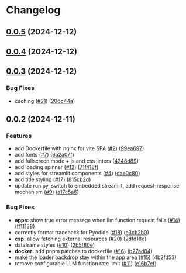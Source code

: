 # Changelog

## [0.0.5](https://github.com/i-am-bee/bee-usercontent-site/compare/v0.0.4...v0.0.5) (2024-12-12)

## [0.0.4](https://github.com/i-am-bee/bee-usercontent-site/compare/v0.0.3...v0.0.4) (2024-12-12)

## [0.0.3](https://github.com/i-am-bee/bee-usercontent-site/compare/v0.0.2...v0.0.3) (2024-12-12)

### Bug Fixes

* caching ([#21](https://github.com/i-am-bee/bee-usercontent-site/issues/21)) ([20dd44a](https://github.com/i-am-bee/bee-usercontent-site/commit/20dd44a5add0af85b8769da78041ec5510c61c18))

## 0.0.2 (2024-12-11)

### Features

* add Dockerfile with nginx for vite SPA ([#2](https://github.com/i-am-bee/bee-usercontent-site/issues/2)) ([99ea697](https://github.com/i-am-bee/bee-usercontent-site/commit/99ea697ee41f143fe15a529667b059f8150f57ee))
* add fonts ([#7](https://github.com/i-am-bee/bee-usercontent-site/issues/7)) ([6a2a07f](https://github.com/i-am-bee/bee-usercontent-site/commit/6a2a07f0932174abc114fee4fab93c2f8ebdcae7))
* add fullscreen mode + js and css linters ([4248d89](https://github.com/i-am-bee/bee-usercontent-site/commit/4248d89c20996d8bbc4931ac4444ea615f538a46))
* add loading spinner ([#12](https://github.com/i-am-bee/bee-usercontent-site/issues/12)) ([71f418f](https://github.com/i-am-bee/bee-usercontent-site/commit/71f418f1fb1f433ade26b6948b15aa37588a77f3))
* add styles for streamlit components ([#4](https://github.com/i-am-bee/bee-usercontent-site/issues/4)) ([dae0c80](https://github.com/i-am-bee/bee-usercontent-site/commit/dae0c80b6a0cd460e297b6687b24ed141cb1204b))
* add title styling ([#17](https://github.com/i-am-bee/bee-usercontent-site/issues/17)) ([815cb2d](https://github.com/i-am-bee/bee-usercontent-site/commit/815cb2d15a8ce2c3420ad34bdf70e4631d52bfed))
* update run.py, switch to embedded streamlit, add request-response mechanism ([#9](https://github.com/i-am-bee/bee-usercontent-site/issues/9)) ([a17e5a6](https://github.com/i-am-bee/bee-usercontent-site/commit/a17e5a61798a6f3e7e2314efaea2cf1bf1989e97))

### Bug Fixes

* **apps:** show true error message when llm function request fails ([#14](https://github.com/i-am-bee/bee-usercontent-site/issues/14)) ([ff11138](https://github.com/i-am-bee/bee-usercontent-site/commit/ff11138641e8aa262c9d449a30224bf116e0fced))
* correctly format traceback for Pyodide ([#18](https://github.com/i-am-bee/bee-usercontent-site/issues/18)) ([e3cb2b0](https://github.com/i-am-bee/bee-usercontent-site/commit/e3cb2b0ddac17083d3955c505f8696bd26a58937))
* **csp:** allow fetching external resources ([#20](https://github.com/i-am-bee/bee-usercontent-site/issues/20)) ([2dfd18c](https://github.com/i-am-bee/bee-usercontent-site/commit/2dfd18c216e76bdfee4f0127df81d3399ec58705))
* dataframe styles ([#10](https://github.com/i-am-bee/bee-usercontent-site/issues/10)) ([2b5f80e](https://github.com/i-am-bee/bee-usercontent-site/commit/2b5f80eb5b1c3c11040a1b07fd261c5c801125e0))
* **docker:** add pnpm patches to dockerfile ([#16](https://github.com/i-am-bee/bee-usercontent-site/issues/16)) ([b27ad84](https://github.com/i-am-bee/bee-usercontent-site/commit/b27ad848b509ba6f5db5103f784c75a0ef299942))
* make the loader backdrop stay within the app area ([#15](https://github.com/i-am-bee/bee-usercontent-site/issues/15)) ([4b2fd53](https://github.com/i-am-bee/bee-usercontent-site/commit/4b2fd536334f8124497cbf05f9361eece16bf6e0))
* remove configurable LLM function rate limit ([#11](https://github.com/i-am-bee/bee-usercontent-site/issues/11)) ([e16b7ef](https://github.com/i-am-bee/bee-usercontent-site/commit/e16b7ef1dec27189f688e7799d09753d7f563fd0))
